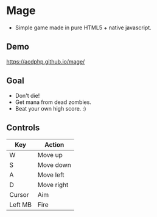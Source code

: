 # Mage
- Simple game made in pure HTML5 + native javascript.

## Demo
https://acdphp.github.io/mage/

## Goal
- Don't die!
- Get mana from dead zombies.
- Beat your own high score. :)

## Controls
| Key     | Action     |
|---------|------------|
| W       | Move up    |
| S       | Move down  |
| A       | Move left  |
| D       | Move right |
| Cursor  | Aim        |
| Left MB | Fire       |
